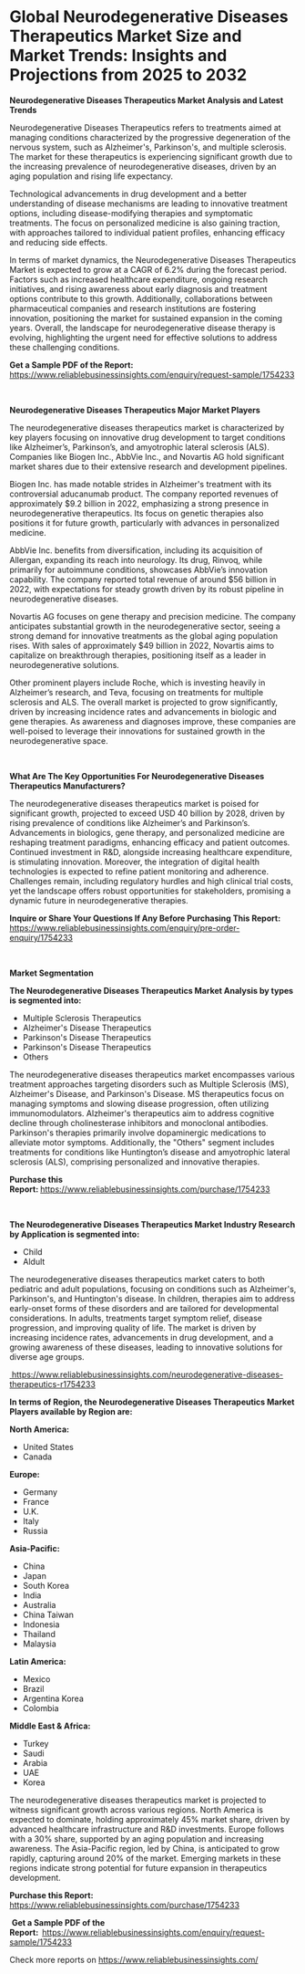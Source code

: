 <p><h1>Global Neurodegenerative Diseases Therapeutics Market Size and Market Trends: Insights and Projections from 2025 to 2032</h1></p><p><strong>Neurodegenerative Diseases Therapeutics Market Analysis and Latest Trends</strong></p>
<p><p>Neurodegenerative Diseases Therapeutics refers to treatments aimed at managing conditions characterized by the progressive degeneration of the nervous system, such as Alzheimer's, Parkinson's, and multiple sclerosis. The market for these therapeutics is experiencing significant growth due to the increasing prevalence of neurodegenerative diseases, driven by an aging population and rising life expectancy. </p><p>Technological advancements in drug development and a better understanding of disease mechanisms are leading to innovative treatment options, including disease-modifying therapies and symptomatic treatments. The focus on personalized medicine is also gaining traction, with approaches tailored to individual patient profiles, enhancing efficacy and reducing side effects.</p><p>In terms of market dynamics, the Neurodegenerative Diseases Therapeutics Market is expected to grow at a CAGR of 6.2% during the forecast period. Factors such as increased healthcare expenditure, ongoing research initiatives, and rising awareness about early diagnosis and treatment options contribute to this growth. Additionally, collaborations between pharmaceutical companies and research institutions are fostering innovation, positioning the market for sustained expansion in the coming years. Overall, the landscape for neurodegenerative disease therapy is evolving, highlighting the urgent need for effective solutions to address these challenging conditions.</p></p>
<p><strong>Get a Sample PDF of the Report:&nbsp;</strong> <a href="https://www.reliablebusinessinsights.com/enquiry/request-sample/1754233?utm_campaign=2321&utm_medium=2&utm_source=Github&utm_content=ia&utm_term=03032025&utm_id=neurodegenerative-diseases-therapeutics">https://www.reliablebusinessinsights.com/enquiry/request-sample/1754233</a></p>
<p>&nbsp;</p>
<p><strong>Neurodegenerative Diseases Therapeutics Major Market Players</strong></p>
<p><p>The neurodegenerative diseases therapeutics market is characterized by key players focusing on innovative drug development to target conditions like Alzheimer’s, Parkinson’s, and amyotrophic lateral sclerosis (ALS). Companies like Biogen Inc., AbbVie Inc., and Novartis AG hold significant market shares due to their extensive research and development pipelines.</p><p>Biogen Inc. has made notable strides in Alzheimer's treatment with its controversial aducanumab product. The company reported revenues of approximately $9.2 billion in 2022, emphasizing a strong presence in neurodegenerative therapeutics. Its focus on genetic therapies also positions it for future growth, particularly with advances in personalized medicine.</p><p>AbbVie Inc. benefits from diversification, including its acquisition of Allergan, expanding its reach into neurology. Its drug, Rinvoq, while primarily for autoimmune conditions, showcases AbbVie’s innovation capability. The company reported total revenue of around $56 billion in 2022, with expectations for steady growth driven by its robust pipeline in neurodegenerative diseases.</p><p>Novartis AG focuses on gene therapy and precision medicine. The company anticipates substantial growth in the neurodegenerative sector, seeing a strong demand for innovative treatments as the global aging population rises. With sales of approximately $49 billion in 2022, Novartis aims to capitalize on breakthrough therapies, positioning itself as a leader in neurodegenerative solutions.</p><p>Other prominent players include Roche, which is investing heavily in Alzheimer’s research, and Teva, focusing on treatments for multiple sclerosis and ALS. The overall market is projected to grow significantly, driven by increasing incidence rates and advancements in biologic and gene therapies. As awareness and diagnoses improve, these companies are well-poised to leverage their innovations for sustained growth in the neurodegenerative space.</p></p>
<p>&nbsp;</p>
<p><strong>What Are The Key Opportunities For Neurodegenerative Diseases Therapeutics Manufacturers?</strong></p>
<p><p>The neurodegenerative diseases therapeutics market is poised for significant growth, projected to exceed USD 40 billion by 2028, driven by rising prevalence of conditions like Alzheimer’s and Parkinson’s. Advancements in biologics, gene therapy, and personalized medicine are reshaping treatment paradigms, enhancing efficacy and patient outcomes. Continued investment in R&D, alongside increasing healthcare expenditure, is stimulating innovation. Moreover, the integration of digital health technologies is expected to refine patient monitoring and adherence. Challenges remain, including regulatory hurdles and high clinical trial costs, yet the landscape offers robust opportunities for stakeholders, promising a dynamic future in neurodegenerative therapies.</p></p>
<p><strong>Inquire or Share Your Questions If Any Before Purchasing This Report:</strong> <a href="https://www.reliablebusinessinsights.com/enquiry/pre-order-enquiry/1754233?utm_campaign=2321&utm_medium=2&utm_source=Github&utm_content=ia&utm_term=03032025&utm_id=neurodegenerative-diseases-therapeutics">https://www.reliablebusinessinsights.com/enquiry/pre-order-enquiry/1754233</a></p>
<p>&nbsp;</p>
<p><strong>Market Segmentation</strong></p>
<p><strong>The Neurodegenerative Diseases Therapeutics Market Analysis by types is segmented into:</strong></p>
<p><ul><li>Multiple Sclerosis Therapeutics</li><li>Alzheimer's Disease Therapeutics</li><li>Parkinson's Disease Therapeutics</li><li>Parkinson's Disease Therapeutics</li><li>Others</li></ul></p>
<p><p>The neurodegenerative diseases therapeutics market encompasses various treatment approaches targeting disorders such as Multiple Sclerosis (MS), Alzheimer's Disease, and Parkinson's Disease. MS therapeutics focus on managing symptoms and slowing disease progression, often utilizing immunomodulators. Alzheimer's therapeutics aim to address cognitive decline through cholinesterase inhibitors and monoclonal antibodies. Parkinson's therapies primarily involve dopaminergic medications to alleviate motor symptoms. Additionally, the "Others" segment includes treatments for conditions like Huntington’s disease and amyotrophic lateral sclerosis (ALS), comprising personalized and innovative therapies.</p></p>
<p><strong>Purchase this Report:&nbsp;</strong><a href="https://www.reliablebusinessinsights.com/purchase/1754233?utm_campaign=2321&utm_medium=2&utm_source=Github&utm_content=ia&utm_term=03032025&utm_id=neurodegenerative-diseases-therapeutics">https://www.reliablebusinessinsights.com/purchase/1754233</a></p>
<p>&nbsp;</p>
<p><strong>The Neurodegenerative Diseases Therapeutics Market Industry Research by Application is segmented into:</strong></p>
<p><ul><li>Child</li><li>Aldult</li></ul></p>
<p><p>The neurodegenerative diseases therapeutics market caters to both pediatric and adult populations, focusing on conditions such as Alzheimer's, Parkinson's, and Huntington's disease. In children, therapies aim to address early-onset forms of these disorders and are tailored for developmental considerations. In adults, treatments target symptom relief, disease progression, and improving quality of life. The market is driven by increasing incidence rates, advancements in drug development, and a growing awareness of these diseases, leading to innovative solutions for diverse age groups.</p></p>
<p><a href="https://www.reliablebusinessinsights.com/neurodegenerative-diseases-therapeutics-r1754233?utm_campaign=2321&utm_medium=2&utm_source=Github&utm_content=ia&utm_term=03032025&utm_id=neurodegenerative-diseases-therapeutics">&nbsp;https://www.reliablebusinessinsights.com/neurodegenerative-diseases-therapeutics-r1754233</a></p>
<p><strong>In terms of Region, the Neurodegenerative Diseases Therapeutics Market Players available by Region are:</strong></p>
<p>
    <p> <strong> North America: </strong>
        <ul>
            <li>United States</li>
            <li>Canada</li>
        </ul>
        </p> 
    <p> <strong> Europe: </strong>
        <ul>
            <li>Germany</li>
            <li>France</li>
            <li>U.K.</li>
            <li>Italy</li>
            <li>Russia</li>
        </ul>
        </p> 
    <p> <strong> Asia-Pacific: </strong>
        <ul>
            <li>China</li>
            <li>Japan</li>
            <li>South Korea</li>
            <li>India</li>
            <li>Australia</li>
            <li>China Taiwan</li>
            <li>Indonesia</li>
            <li>Thailand</li>
            <li>Malaysia</li>
        </ul>
        </p> 
    <p> <strong> Latin America: </strong>
        <ul>
            <li>Mexico</li>
            <li>Brazil</li>
            <li>Argentina Korea</li>
            <li>Colombia</li>
        </ul>
        </p> 
    <p> <strong> Middle East & Africa: </strong>
        <ul>
            <li>Turkey</li>
            <li>Saudi</li>
            <li>Arabia</li>
            <li>UAE</li>
            <li>Korea</li>
        </ul>
    </p>
    </p>
<p><p>The neurodegenerative diseases therapeutics market is projected to witness significant growth across various regions. North America is expected to dominate, holding approximately 45% market share, driven by advanced healthcare infrastructure and R&D investments. Europe follows with a 30% share, supported by an aging population and increasing awareness. The Asia-Pacific region, led by China, is anticipated to grow rapidly, capturing around 20% of the market. Emerging markets in these regions indicate strong potential for future expansion in therapeutics development.</p></p>
<p><strong>Purchase this Report: </strong><a href="https://www.reliablebusinessinsights.com/purchase/1754233?utm_campaign=2321&utm_medium=2&utm_source=Github&utm_content=ia&utm_term=03032025&utm_id=neurodegenerative-diseases-therapeutics">https://www.reliablebusinessinsights.com/purchase/1754233</a></p>
<p>&nbsp;<strong>Get a Sample PDF of the Report:&nbsp;&nbsp;</strong><a href="https://www.reliablebusinessinsights.com/enquiry/request-sample/1754233?utm_campaign=2321&utm_medium=2&utm_source=Github&utm_content=ia&utm_term=03032025&utm_id=neurodegenerative-diseases-therapeutics">https://www.reliablebusinessinsights.com/enquiry/request-sample/1754233</a></p>
<p><strong></strong></p>
<p>Check more reports on <a href="https://www.reliablebusinessinsights.com/?utm_campaign=2321&utm_medium=2&utm_source=Github&utm_content=ia&utm_term=03032025&utm_id=neurodegenerative-diseases-therapeutics">https://www.reliablebusinessinsights.com/</a></p>